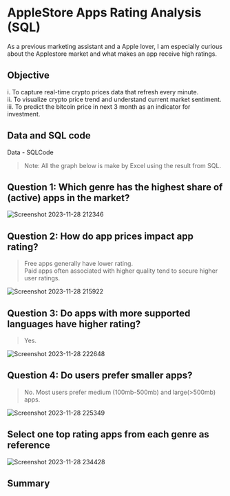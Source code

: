 # AppleStore Apps Rating Analysis (SQL)
As a previous marketing assistant and a Apple lover, I am especially curious about the Applestore market and what makes an app receive high ratings.

## Objective
i. To capture real-time crypto prices data that refresh every minute.  
ii. To visualize crypto price trend and understand current market sentiment.  
iii. To predict the bitcoin price in next 3 month as an indicator for investment.

## Data and SQL code
Data - SQLCode
> Note: All the graph below is make by Excel using the result from SQL.

## Question 1: Which genre has the highest share of (active) apps in the market?

![Screenshot 2023-11-28 212346](https://github.com/sys1169/Hao_Portfolio/assets/59571707/8fae9529-2e4f-4717-b58a-7cd012d8f85f)

## Question 2: How do app prices impact app rating?
>Free apps generally have lower rating.  
>Paid apps often associated with higher quality tend to secure higher user ratings. 

![Screenshot 2023-11-28 215922](https://github.com/sys1169/Hao_Portfolio/assets/59571707/68b2cf93-1342-42cb-be17-d02bffd2da04)

## Question 3: Do apps with more supported languages have higher rating?
>Yes.

![Screenshot 2023-11-28 222648](https://github.com/sys1169/Hao_Portfolio/assets/59571707/17bd0ad0-7b6a-46a8-9946-8fa640aab6b2)

## Question 4: Do users prefer smaller apps?
>No. Most users prefer medium (100mb-500mb) and large(>500mb) apps.

![Screenshot 2023-11-28 225349](https://github.com/sys1169/Hao_Portfolio/assets/59571707/c202dbe4-4fb5-4d53-8497-a9e02fcb48e8)

## Select one top rating apps from each genre as reference

![Screenshot 2023-11-28 234428](https://github.com/sys1169/Hao_Portfolio/assets/59571707/87636edd-1b2a-460f-a33e-dc3b5aeb914a)


## Summary
